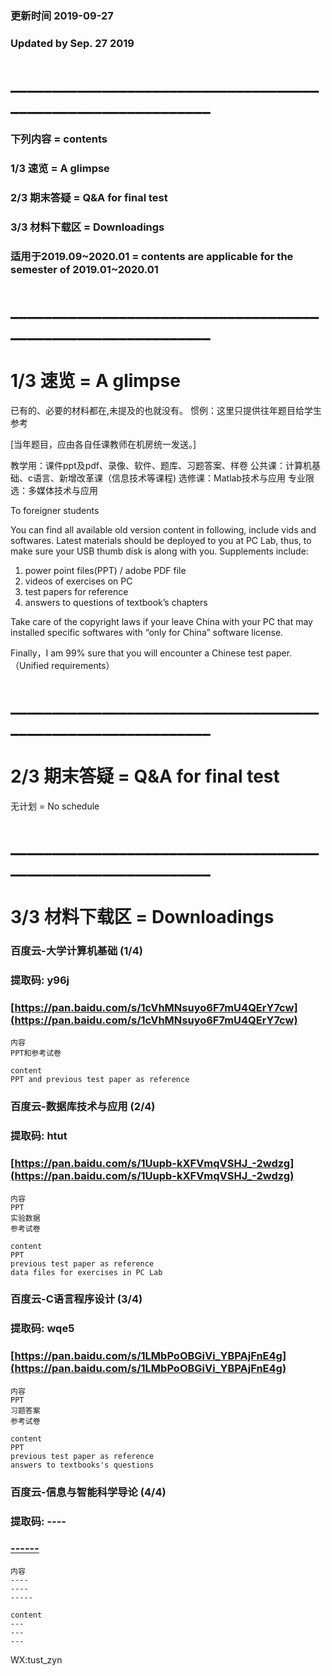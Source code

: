 ### 更新时间 2019-09-27 
### Updated by Sep. 27 2019
# _____________________________________________________________

### 下列内容 =  contents
### 1/3 速览 = A glimpse
### 2/3 期末答疑 = Q&A for final test
### 3/3 材料下载区 = Downloadings
### 适用于2019.09~2020.01 = contents are applicable for the semester of 2019.01~2020.01
# _____________________________________________________________
# 1/3 速览 = A glimpse
已有的、必要的材料都在,未提及的也就没有。
惯例：这里只提供往年题目给学生参考

[当年题目，应由各自任课教师在机房统一发送。]

教学用：课件ppt及pdf、录像、软件、题库、习题答案、样卷
公共课：计算机基础、c语言、新增改革课（信息技术等课程)
选修课：Matlab技术与应用
专业限选：多媒体技术与应用 
 
To foreigner students

You can find all available old version content in following, include vids and softwares. 
Latest materials should be deployed to you at PC Lab, thus, to make sure your USB thumb disk is along with you.
Supplements include: 

1. power point files(PPT) / adobe PDF file 
2. videos of exercises on PC 
3. test papers for reference 
4. answers to questions of textbook’s chapters

Take care of the copyright laws if your leave China with your PC that may installed specific softwares with “only for China” software license.

Finally，I am 99% sure that you will encounter a Chinese test paper. （Unified requirements）

# _____________________________________________________________
# 2/3 期末答疑 = Q&A for final test

无计划 = No schedule

# _____________________________________________________________
# 3/3 材料下载区 = Downloadings


### 百度云-大学计算机基础   (1/4)
### 提取码: y96j
### [https://pan.baidu.com/s/1cVhMNsuyo6F7mU4QErY7cw](https://pan.baidu.com/s/1cVhMNsuyo6F7mU4QErY7cw)

    内容 
    PPT和参考试卷
    
    content
    PPT and previous test paper as reference

 
### 百度云-数据库技术与应用   (2/4)
### 提取码: htut
### [https://pan.baidu.com/s/1Uupb-kXFVmqVSHJ_-2wdzg](https://pan.baidu.com/s/1Uupb-kXFVmqVSHJ_-2wdzg)

    内容 
    PPT
    实验数据
    参考试卷
    
    content
    PPT 
    previous test paper as reference
    data files for exercises in PC Lab


### 百度云-C语言程序设计   (3/4)
### 提取码: wqe5
### [https://pan.baidu.com/s/1LMbPoOBGiVi_YBPAjFnE4g](https://pan.baidu.com/s/1LMbPoOBGiVi_YBPAjFnE4g)

    内容 
    PPT
    习题答案
    参考试卷
    
    content
    PPT 
    previous test paper as reference
    answers to textbooks's questions




### 百度云-信息与智能科学导论   (4/4)
### 提取码: ----
### [------](--------)

    内容 
    ----
    ----
    -----
    
    content
    ---
    ---
    ---

WX:tust_zyn

